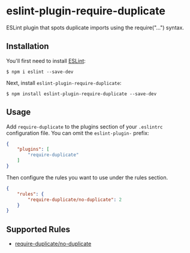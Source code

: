 # eslint-plugin-require-duplicate

ESLint plugin that spots duplicate imports using the require(&#34;...&#34;) syntax.

## Installation

You'll first need to install [ESLint](http://eslint.org):

```
$ npm i eslint --save-dev
```

Next, install `eslint-plugin-require-duplicate`:

```
$ npm install eslint-plugin-require-duplicate --save-dev
```


## Usage

Add `require-duplicate` to the plugins section of your `.eslintrc` configuration file. You can omit the `eslint-plugin-` prefix:

```json
{
    "plugins": [
        "require-duplicate"
    ]
}
```


Then configure the rules you want to use under the rules section.

```json
{
    "rules": {
        "require-duplicate/no-duplicate": 2
    }
}
```

## Supported Rules

* [require-duplicate/no-duplicate](./docs/rules/no-duplicate.md)





